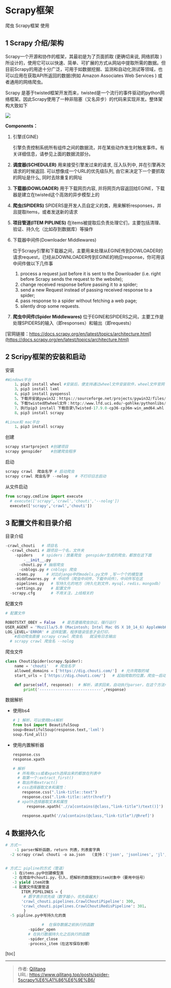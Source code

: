 # Scrapy框架

爬虫 Scrapy框架 使用
<!--more-->



## 1 Scrapy 介绍/架构

 Scrapy一个开源和协作的框架，其最初是为了页面抓取 (更确切来说, 网络抓取 )所设计的，使用它可以以快速、简单、可扩展的方式从网站中提取所需的数据。但目前Scrapy的用途十分广泛，可用于如数据挖掘、监测和自动化测试等领域，也可以应用在获取API所返回的数据(例如 Amazon Associates Web Services ) 或者通用的网络爬虫。

  Scrapy 是基于twisted框架开发而来，twisted是一个流行的事件驱动的python网络框架。因此Scrapy使用了一种非阻塞（又名异步）的代码来实现并发。整体架构大致如下

![](/images/20200412083213.png)

**Components：**

1. 引擎(EGINE)

   引擎负责控制系统所有组件之间的数据流，并在某些动作发生时触发事件。有关详细信息，请参见上面的数据流部分。

2. **调度器(SCHEDULER)**
   用来接受引擎发过来的请求, 压入队列中, 并在引擎再次请求的时候返回. 可以想像成一个URL的优先级队列, 由它来决定下一个要抓取的网址是什么, 同时去除重复的网址

3. **下载器(DOWLOADER)**
   用于下载网页内容, 并将网页内容返回给EGINE，下载器是建立在twisted这个高效的异步模型上的

4. **爬虫(SPIDERS)**
   SPIDERS是开发人员自定义的类，用来解析responses，并且提取items，或者发送新的请求

5. **项目管道(ITEM PIPLINES)**
   在items被提取后负责处理它们，主要包括清理、验证、持久化（比如存到数据库）等操作

6. 下载器中间件(Downloader Middlewares)

   位于Scrapy引擎和下载器之间，主要用来处理从EGINE传到DOWLOADER的请求request，已经从DOWNLOADER传到EGINE的响应response，你可用该中间件做以下几件事

   1. process a request just before it is sent to the Downloader (i.e. right before Scrapy sends the request to the website);
   2. change received response before passing it to a spider;
   3. send a new Request instead of passing received response to a spider;
   4. pass response to a spider without fetching a web page;
   5. silently drop some requests.

7. **爬虫中间件(Spider Middlewares)**
   位于EGINE和SPIDERS之间，主要工作是处理SPIDERS的输入（即responses）和输出（即requests）

[官网链接：https://docs.scrapy.org/en/latest/topics/architecture.html](https://docs.scrapy.org/en/latest/topics/architecture.html)



## 2 Scripy框架的安装和启动

安装

```python
#Windows平台
    1、pip3 install wheel #安装后，便支持通过wheel文件安装软件，wheel文件官网：https://www.lfd.uci.edu/~gohlke/pythonlibs
    3、pip3 install lxml
    4、pip3 install pyopenssl
    5、下载并安装pywin32：https://sourceforge.net/projects/pywin32/files/pywin32/
    6、下载twisted的wheel文件：http://www.lfd.uci.edu/~gohlke/pythonlibs/#twisted
    7、执行pip3 install 下载目录\Twisted-17.9.0-cp36-cp36m-win_amd64.whl
    8、pip3 install scrapy

#Linux和 mac平台
    1、pip3 install scrapy
```

创建

```python
scrapy startproject #创建项目
scrapy genspider    #创建爬虫程序

```

启动

```python
scrapy crawl  爬虫名字 # 启动爬虫
scrapy crawl 爬虫名字 --nolog   # 不打印日志启动
```

从文件启动

```python
from scrapy.cmdline import execute
  # execute(['scrapy','crawl','chouti','--nolog'])
  execute(['scrapy','crawl','chouti'])
```



## 3 配置文件和目录介绍

目录介绍

```python
-crawl_chouti   # 项目名
  -crawl_chouti # 跟项目一个名，文件夹
    -spiders    # spiders：放着爬虫  genspider生成的爬虫，都放在这下面
    	-__init__.py
      -chouti.py # 抽屉爬虫
      -cnblogs.py # cnblogs 爬虫
    -items.py     # 对比django中的models.py文件 ,写一个个的模型类
    -middlewares.py  # 中间件（爬虫中间件，下载中间件），中间件写在这
    -pipelines.py   # 写持久化的地方（持久化到文件，mysql，redis，mongodb）
    -settings.py    # 配置文件
  -scrapy.cfg       # 不用关注，上线相关的
```

配置文件

```python
# 配置文件

ROBOTSTXT_OBEY = False   # 是否遵循爬虫协议，强行运行
USER_AGENT = 'Mozilla/5.0 (Macintosh; Intel Mac OS X 10_14_6) AppleWebKit/537.36 (KHTML, like Gecko) Chrome/80.0.3987.149 Safari/537.36'    # 请求头中的ua
LOG_LEVEL='ERROR' # 这样配置，程序错误信息才会打印，
	#启动爬虫直接 scrapy crawl 爬虫名   就没有日志输出
  # scrapy crawl 爬虫名 --nolog

```

爬虫文件

```python
class ChoutiSpider(scrapy.Spider):
    name = 'chouti'   # 爬虫名字
    allowed_domains = ['https://dig.chouti.com/']  # 允许爬取的域
    start_urls = ['https://dig.chouti.com/']   # 起始爬取的位置，爬虫一启动，会先向它发请求

    def parse(self, response):  # 解析，请求回来，自动执行parser，在这个方法中做解析
        print('---------------------------',response)
```

数据解析

- 使用bs4

  ```python
  # 1 解析，可以使用bs4解析
  from bs4 import BeautifulSoup
  soup=BeautifulSoup(response.text,'lxml')
  soup.find_all()
  ```

- 使用内置解析器

  ```python
  response.css  
  response.xpath
  
  # 解析 
    # 所有用css或者xpath选择出来的都放在列表中
    # 取第一个:extract_first()
    # 取出所有extract()
    # css选择器取文本和属性：
      response.css(".link-title::text")   
      response.css(".link-title::attr(href)")
    # xpath选择器取文本和属性
    	response.xpath('.//a[contains(@class,"link-title")/text()]')
      
      response.xpath('//a[contains(@class,"link-title")/@href]')
  ```

  

##  4 数据持久化

```python
# 方式一
	-1 parser解析函数，return 列表，列表套字典
  -2 scrapy crawl chouti -o aa.json   (支持：('json', 'jsonlines', 'jl', 'csv', 'xml', 'marshal', 'pickle')
```



```python

# 方式二 pipline的方式（管道）
   -1 在items.py中创建模型类
   -2 在爬虫中chouti.py，引入，把解析的数据放到item对象中（要用中括号）
   -3 yield item对象
   -4 配置文件配置管道
       ITEM_PIPELINES = {
        # 数字表示优先级（数字越小，优先级越大）
       'crawl_chouti.pipelines.CrawlChoutiPipeline': 300,
       'crawl_chouti.pipelines.CrawlChoutiRedisPipeline': 301，
    	}
  -5 pipline.py中写持久化的类

   				#  在保存数据之前执行的函数
          -spider_open
      	  # 在执行数据持久化之后执行的函数
          -spider_close
          -process_item（在这写保存到哪）
```



[toc]

---

> 作者: [Qilitang](https://github.com/qilitang)  
> URL: https://www.qilitang.top/posts/spider-5scrapy%E6%A1%86%E6%9E%B6/  


